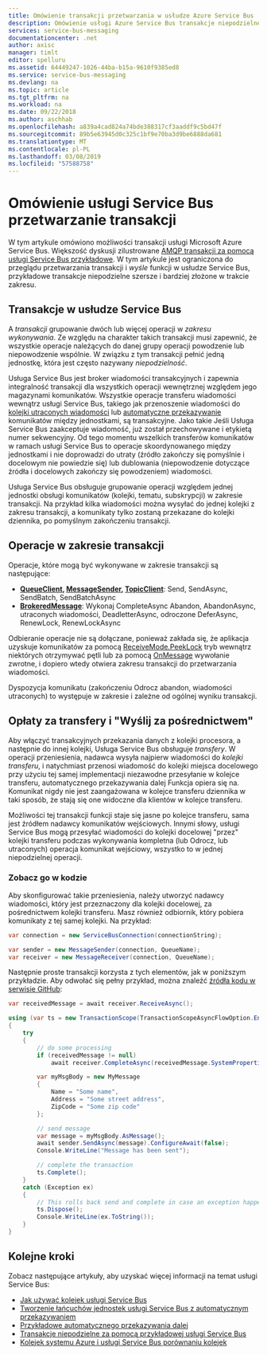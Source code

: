 ```yaml
---
title: Omówienie transakcji przetwarzania w usłudze Azure Service Bus | Dokumentacja firmy Microsoft
description: Omówienie usługi Azure Service Bus transakcje niepodzielne i wysyłania za pomocą
services: service-bus-messaging
documentationcenter: .net
author: axisc
manager: timlt
editor: spelluru
ms.assetid: 64449247-1026-44ba-b15a-9610f9385ed8
ms.service: service-bus-messaging
ms.devlang: na
ms.topic: article
ms.tgt_pltfrm: na
ms.workload: na
ms.date: 09/22/2018
ms.author: aschhab
ms.openlocfilehash: a839a4cad824a74bde388317cf3aaddf9c5bd47f
ms.sourcegitcommit: 89b5e63945d0c325c1bf9e70ba3d9be6888da681
ms.translationtype: MT
ms.contentlocale: pl-PL
ms.lasthandoff: 03/08/2019
ms.locfileid: "57588758"
---
```

# <a name="overview-of-service-bus-transaction-processing"></a>Omówienie usługi Service Bus przetwarzanie transakcji

W tym artykule omówiono możliwości transakcji usługi Microsoft Azure Service Bus. Większość dyskusji zilustrowane [AMQP transakcji za pomocą usługi Service Bus przykładowe](https://github.com/Azure/azure-service-bus/tree/master/samples/DotNet/Microsoft.Azure.ServiceBus/TransactionsAndSendVia/TransactionsAndSendVia/AMQPTransactionsSendVia). W tym artykule jest ograniczona do przeglądu przetwarzania transakcji i *wyśle* funkcji w usłudze Service Bus, przykładowe transakcje niepodzielne szersze i bardziej złożone w trakcie zakresu.

## <a name="transactions-in-service-bus"></a>Transakcje w usłudze Service Bus

A *transakcji* grupowanie dwóch lub więcej operacji w *zakresu wykonywania*. Ze względu na charakter takich transakcji musi zapewnić, że wszystkie operacje należących do danej grupy operacji powodzenie lub niepowodzenie wspólnie. W związku z tym transakcji pełnić jedną jednostkę, która jest często nazywany *niepodzielność*.

Usługa Service Bus jest broker wiadomości transakcyjnych i zapewnia integralność transakcji dla wszystkich operacji wewnętrznej względem jego magazynami komunikatów. Wszystkie operacje transferu wiadomości wewnątrz usługi Service Bus, takiego jak przenoszenie wiadomości do [kolejki utraconych wiadomości](service-bus-dead-letter-queues.md) lub [automatyczne przekazywanie](service-bus-auto-forwarding.md) komunikatów między jednostkami, są transakcyjne. Jako takie Jeśli Usługa Service Bus zaakceptuje wiadomość, już został przechowywane i etykietą numer sekwencyjny. Od tego momentu wszelkich transferów komunikatów w ramach usługi Service Bus to operacje skoordynowanego między jednostkami i nie doprowadzi do utraty (źródło zakończy się pomyślnie i docelowym nie powiedzie się) lub dublowania (niepowodzenie dotyczące źródła i docelowych zakończy się powodzeniem) wiadomości.

Usługa Service Bus obsługuje grupowanie operacji względem jednej jednostki obsługi komunikatów (kolejki, tematu, subskrypcji) w zakresie transakcji. Na przykład kilka wiadomości można wysyłać do jednej kolejki z zakresu transakcji, a komunikaty tylko zostaną przekazane do kolejki dziennika, po pomyślnym zakończeniu transakcji.

## <a name="operations-within-a-transaction-scope"></a>Operacje w zakresie transakcji

Operacje, które mogą być wykonywane w zakresie transakcji są następujące:

* **[QueueClient](/dotnet/api/microsoft.azure.servicebus.queueclient), [MessageSender](/dotnet/api/microsoft.azure.servicebus.core.messagesender), [TopicClient](/dotnet/api/microsoft.azure.servicebus.topicclient)**: Send, SendAsync, SendBatch, SendBatchAsync 
* **[BrokeredMessage](/dotnet/api/microsoft.servicebus.messaging.brokeredmessage)**: Wykonaj CompleteAsync Abandon, AbandonAsync, utraconych wiadomości, DeadletterAsync, odroczone DeferAsync, RenewLock, RenewLockAsync 

Odbieranie operacje nie są dołączane, ponieważ zakłada się, że aplikacja uzyskuje komunikatów za pomocą [ReceiveMode.PeekLock](/dotnet/api/microsoft.azure.servicebus.receivemode) tryb wewnątrz niektórych otrzymywać pętli lub za pomocą [OnMessage](/dotnet/api/microsoft.servicebus.messaging.queueclient.onmessage) wywołanie zwrotne, i dopiero wtedy otwiera zakresu transakcji do przetwarzania wiadomości.

Dyspozycja komunikatu (zakończeniu Odrocz abandon, wiadomości utraconych) to występuje w zakresie i zależne od ogólnej wyniku transakcji.

## <a name="transfers-and-send-via"></a>Opłaty za transfery i "Wyślij za pośrednictwem"

Aby włączyć transakcyjnych przekazania danych z kolejki procesora, a następnie do innej kolejki, Usługa Service Bus obsługuje *transfery*. W operacji przeniesienia, nadawca wysyła najpierw wiadomości do *kolejki transferu*, i natychmiast przenosi wiadomość do kolejki miejsca docelowego przy użyciu tej samej implementacji niezawodne przesyłanie w kolejce transferu, automatycznego przekazywania dalej Funkcja opiera się na. Komunikat nigdy nie jest zaangażowana w kolejce transferu dziennika w taki sposób, że stają się one widoczne dla klientów w kolejce transferu.

Możliwości tej transakcji funkcji staje się jasne po kolejce transferu, sama jest źródłem nadawcy komunikatów wejściowych. Innymi słowy, usługi Service Bus mogą przesyłać wiadomości do kolejki docelowej "przez" kolejki transferu podczas wykonywania kompletna (lub Odrocz, lub utraconych) operacja komunikat wejściowy, wszystko to w jednej niepodzielnej operacji. 

### <a name="see-it-in-code"></a>Zobacz go w kodzie

Aby skonfigurować takie przeniesienia, należy utworzyć nadawcy wiadomości, który jest przeznaczony dla kolejki docelowej, za pośrednictwem kolejki transferu. Masz również odbiornik, który pobiera komunikaty z tej samej kolejki. Na przykład:

```csharp
var connection = new ServiceBusConnection(connectionString);

var sender = new MessageSender(connection, QueueName);
var receiver = new MessageReceiver(connection, QueueName);
```

Następnie proste transakcji korzysta z tych elementów, jak w poniższym przykładzie. Aby odwołać się pełny przykład, można znaleźć [źródła kodu w serwisie GitHub](https://github.com/Azure/azure-service-bus/tree/master/samples/DotNet/Microsoft.Azure.ServiceBus/TransactionsAndSendVia/TransactionsAndSendVia/AMQPTransactionsSendVia):

```csharp
var receivedMessage = await receiver.ReceiveAsync();

using (var ts = new TransactionScope(TransactionScopeAsyncFlowOption.Enabled))
{
    try
    {
        // do some processing
        if (receivedMessage != null)
            await receiver.CompleteAsync(receivedMessage.SystemProperties.LockToken);

        var myMsgBody = new MyMessage
        {
            Name = "Some name",
            Address = "Some street address",
            ZipCode = "Some zip code"
        };

        // send message
        var message = myMsgBody.AsMessage();
        await sender.SendAsync(message).ConfigureAwait(false);
        Console.WriteLine("Message has been sent");

        // complete the transaction
        ts.Complete();
    }
    catch (Exception ex)
    {
        // This rolls back send and complete in case an exception happens
        ts.Dispose();
        Console.WriteLine(ex.ToString());
    }
}
```

## <a name="next-steps"></a>Kolejne kroki

Zobacz następujące artykuły, aby uzyskać więcej informacji na temat usługi Service Bus:

* [Jak używać kolejek usługi Service Bus](service-bus-dotnet-get-started-with-queues.md)
* [Tworzenie łańcuchów jednostek usługi Service Bus z automatycznym przekazywaniem](service-bus-auto-forwarding.md)
* [Przykładowe automatycznego przekazywania dalej](https://github.com/Azure/azure-service-bus/tree/master/samples/DotNet/Microsoft.ServiceBus.Messaging/AutoForward)
* [Transakcje niepodzielne za pomocą przykładowej usługi Service Bus](https://github.com/Azure/azure-service-bus/tree/master/samples/DotNet/Microsoft.ServiceBus.Messaging/AtomicTransactions)
* [Kolejek systemu Azure i usługi Service Bus porównaniu kolejek](service-bus-azure-and-service-bus-queues-compared-contrasted.md)


